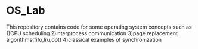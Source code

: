# OS_Lab

This repository contains code for some operating system concepts such as
1)CPU scheduling
2)interprocess communication
3)page replacement algorithms(fifo,lru,opt)
4)classical examples of synchronization
